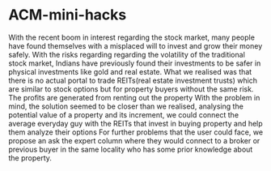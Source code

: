 # ACM-mini-hacks
With the recent boom in interest regarding the stock market, many people have found themselves with a misplaced will to invest and grow their money safely. With the risks regarding regarding the volatility of the traditional stock market, Indians have previously found their investments to be safer in physical investments like gold and real estate. What we realised was that there is no actual portal to trade REITs(real estate investment trusts) which are similar to stock options but for property buyers without the same risk. The profits are generated from renting out the property 
With the problem in mind, the solution seemed to be closer than we realised, analysing the potential value of a property and its increment, we could connect the average everyday guy with the REITs that invest in buying property and help them analyze their options 
For further problems that the user could face, we propose an ask the expert column where they would connect to a broker or previous buyer in the same locality who has some prior knowledge about the property. 
